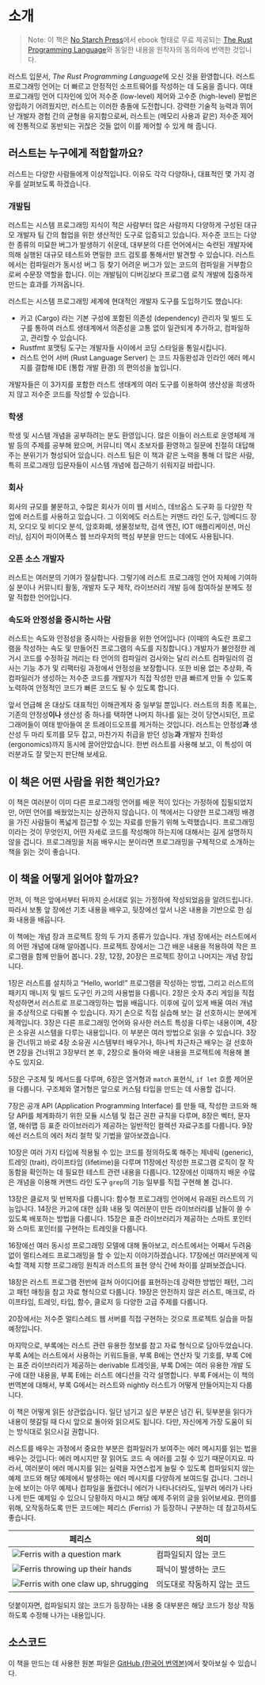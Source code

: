 # 소개

> Note: 이 책은 [No Starch Press][nsp]에서 ebook 형태로
> 무료 제공되는 [The Rust Programming Language][nsprust]와
> 동일한 내용을 원작자의 동의하에 번역한 것입니다.

[nsprust]: https://nostarch.com/rust-programming-language-2nd-edition
[nsp]: https://nostarch.com/

러스트 입문서, *The Rust Programming Language*에 오신 것을 환영합니다.
러스트 프로그래밍 언어는 더 빠르고 안정적인 소프트웨어를 작성하는 데 도움을
줍니다. 여태 프로그래밍 언어 디자인에 있어 저수준 (low-level) 제어와 고수준
(high-level) 문법은 양립하기 어려웠지만, 러스트는 이러한 충돌에 도전합니다.
강력한 기술적 능력과 뛰어난 개발자 경험 간의 균형을 유지함으로써, 러스트는
(메모리 사용과 같은) 저수준 제어에 전통적으로 동반되는 귀찮은 것들
없이 이를 제어할 수 있게 해 줍니다.

## 러스트는 누구에게 적합할까요?

러스트는 다양한 사람들에게 이상적입니다. 이유도 각각 다양하나,
대표적인 몇 가지 경우를 살펴보도록 하겠습니다.

### 개발팀

러스트는 시스템 프로그래밍 지식이 적은 사람부터 많은 사람까지 다양하게
구성된 대규모 개발자 팀 간의 협업을 위한 생산적인 도구로 입증되고
있습니다. 저수준 코드는 다양한 종류의 미묘한 버그가 발생하기 쉬운데,
대부분의 다른 언어에서는 숙련된 개발자에 의해 실행된 대규모 테스트와
면밀한 코드 검토를 통해서만 발견할 수 있습니다. 러스트에서는 컴파일러가
동시성 버그 등 찾기 어려운 버그가 있는 코드의 컴파일을 거부함으로써
수문장 역할을 합니다. 이는 개발팀이 디버깅보다 프로그램 로직 개발에
집중하게 만드는 효과를 가져옵니다.

러스트는 시스템 프로그래밍 세계에 현대적인 개발자 도구를 도입하기도 했습니다:

* 카고 (Cargo) 라는 기본 구성에 포함된 의존성 (dependency) 관리자 및 빌드
  도구를 통하여 러스트 생태계에서 의존성을 고통 없이 일관되게 추가하고,
  컴파일하고, 관리할 수 있습니다.
* Rustfmt 포맷팅 도구는 개발자들 사이에서 코딩 스타일을
  통일시킵니다.
* 러스트 언어 서버 (Rust Language Server) 는 코드 자동완성과
  인라인 에러 메시지를 결합해 IDE (통합 개발 환경) 의 편의성을 높입니다.

개발자들은 이 3가지를 포함한 러스트 생태계의 여러 도구를 이용하여
생산성을 희생하지 않고 저수준 코드를 작성할 수 있습니다.

### 학생

학생 및 시스템 개념을 공부하려는 분도 환영입니다.
많은 이들이 러스트로 운영체제 개발 등의 주제를 공부해 왔으며,
커뮤니티 역시 초보자를 환영하고 질문에 친절히 대답해 주는
분위기가 형성되어 있습니다. 러스트 팀은 이 책과 같은 노력을 통해
더 많은 사람, 특히 프로그래밍 입문자들이 시스템 개념에 접근하기
쉬워지길 바랍니다.

### 회사

회사의 규모를 불문하고, 수많은 회사가 이미 웹 서비스,
데브옵스 도구화 등 다양한 작업에 러스트를 사용하고 있습니다.
그 이외에도 러스트는 커맨드 라인 도구, 임베디드 장치, 오디오 및 비디오 분석,
암호화폐, 생물정보학, 검색 엔진, IOT 애플리케이션, 머신 러닝,
심지어 파이어폭스 웹 브라우저의 핵심 부분을 만드는 데에도 사용됩니다.

### 오픈 소스 개발자

러스트는 여러분의 기여가 절실합니다.
그렇기에 러스트 프로그래밍 언어 자체에 기여하실 분이나 커뮤니티 활동,
개발자 도구 제작, 라이브러리 개발 등에 참여하실 분께도 정말 적합한 언어입니다.

### 속도와 안정성을 중시하는 사람

러스트는 속도와 안정성을 중시하는 사람들을 위한 언어입니다
(이때의 속도란 프로그램을 작성하는 속도 및 만들어진 프로그램의
속도를 지칭합니다.) 개발자가 불안정한 레거시 코드를 수정하길 꺼리는
타 언어의 컴파일러 검사와는 달리 러스트 컴파일러의 검사는
기능 추가 및 리팩터링 과정에서 안정성을 보장합니다.
또한 비용 없는 추상화, 즉 컴파일러가 생성하는 저수준 코드를
개발자가 직접 작성한 만큼 빠르게 만들 수 있도록 노력하여
안정적인 코드가 빠른 코드도 될 수 있도록 합니다.

앞서 언급해 온 대상도 대표적인 이해관계자 중 일부일 뿐입니다. 러스트의 최종 목표는,
기존의 안정성**이나** 생산성 중 하나를 택하면 나머지 하나를 잃는 것이 당연시되던, 프로그래머들이
여태 받아들여 온 트레이드오프를 제거하는 것입니다. 러스트는 안정성**과**  생산성 두 마리 토끼를 모두 잡고,
마찬가지 취급을 받던 성능**과** 개발자 친화성(ergonomics)까지 동시에 끌어안았습니다.
한번 러스트를 사용해 보고, 이 특성이 여러분과도 잘 맞는지 판단해 보세요.

## 이 책은 어떤 사람을 위한 책인가요?

이 책은 여러분이 이미 다른 프로그래밍 언어를 배운 적이 있다는 가정하에
집필되었지만, 어떤 언어를 배웠었는지는 상관하지 않습니다. 이 책에서는 다양한
프로그래밍 배경을 가진 사람들이 폭넓게 접근할 수 있는 자료를 만들기 위해
노력했습니다. 프로그래밍이라는 것이 무엇인지, 어떤 자세로 코드를 작성해야
하는지에 대해서는 길게 설명하지 않을 겁니다. 프로그래밍을 처음 배우시는 분이라면
프로그래밍을 구체적으로 소개하는 책을 읽는 것이 좋습니다.

## 이 책을 어떻게 읽어야 할까요?

먼저, 이 책은 앞에서부터 뒤까지 순서대로
읽는 가정하에 작성되었음을 알려드립니다.
따라서 보통 앞 장에선 기초 내용을 배우고,
뒷장에선 앞서 나온 내용을 기반으로 한 심화 내용을 배웁니다.

이 책에는 개념 장과 프로젝트 장의 두 가지 종류가 있습니다. 개념
장에서는 러스트에서의 어떤 개념에 대해 알아봅니다. 프로젝트 장에서는
그간 배운 내용을 적용하여 작은 프로그램을 함께 만들어 봅니다. 2장,
12장, 20장은 프로젝트 장이고 나머지는 개념 장입니다.

1장은 러스트를 설치하고 “Hello, world!” 프로그램을 작성하는 방법,
그리고 러스트의 패키지 매니저 및 빌드 도구인 카고의 사용법을 다룹니다.
2장은 숫자 추리 게임을 직접 작성하면서 러스트로 프로그래밍하는 법을 배웁니다.
이후에 깊이 있게 배울 여러 개념을 추상적으로 다뤄볼 수 있습니다.
자기 손으로 직접 실습해 보는 걸 선호하시는 분에게 제격입니다.
3장은 다른 프로그래밍 언어와 유사한 러스트 특성을 다루는 내용이며,
4장은 소유권 시스템을 다루는 내용입니다.
이 부분은 여러 방법으로 읽을 수 있습니다.
3장을 건너뛰고 바로 4장 소유권 시스템부터 배우거나,
하나씩 차근차근 배우는 걸 선호하면 2장을 건너뛰고 3장부터 본 후,
2장으로 돌아와 배운 내용을 프로젝트에 적용해 볼 수도 있지요.

5장은 구조체 및 메서드를 다루며,
6장은 열거형과 `match` 표현식, `if let` 흐름 제어문을 다룹니다.
구조체와 열거형은 앞으로 커스텀 타입을 만드는 데 사용할 겁니다.

7장은 공개 API (Application Programming Interface) 를 만들 때,
작성한 코드와 해당 API를 체계화하기 위한 모듈 시스템 및 접근 권한 규칙을 다루며,
8장은 벡터, 문자열, 해쉬맵 등 표준 라이브러리가
제공하는 일반적인 컬렉션 자료구조를 다룹니다.
9장에선 러스트의 에러 처리 철학 및 기법을 알아보겠습니다.

10장은 여러 가지 타입에 적용될 수 있는 코드를 정의하도록 해주는
제네릭 (generic), 트레잇 (trait), 라이프타임 (lifetime)을 다루며
11장에선 작성한 프로그램 로직이 잘 작동함을
확인하는 데 필요한 테스트 관련 내용을 다룹니다.
12장에선 이때까지 배운 수많은 개념을 이용해
커맨드 라인 도구 `grep`의 기능 일부를
직접 구현해 볼 겁니다.

13장은 클로저 및 반복자를 다룹니다: 함수형 프로그래밍 언어에서 유래된
러스트의 기능입니다. 14장은 카고에 대한 심화 내용 및 여러분이 만든
라이브러리를 남들이 쓸 수 있도록 배포하는 방법을 다룹니다.
15장은 표준 라이브러리가 제공하는 스마트 포인터와
스마트 포인터를 구현하는 트레잇을 다룹니다.

16장에선 여러 동시성 프로그래밍 모델에 대해 돌아보고, 러스트에서는
어째서 두려움 없이 멀티스레드 프로그래밍을 할 수 있는지 이야기하겠습니다.
17장에선 여러분에게 익숙할 객체 지향 프로그래밍 원칙과
러스트의 표현 양식 간에 차이를 살펴보겠습니다.

18장은 러스트 프로그램 전반에 걸쳐 아이디어를 표현하는데 강력한
방법인 패턴, 그리고 패턴 매칭을 참고 자료 형식으로 다룹니다.
19장은 안전하지 않은 러스트, 매크로, 라이프타임, 트레잇, 타입, 함수,
클로저 등 다양한 고급 주제를 다룹니다.

20장에서는 저수준 멀티스레드 웹 서버를 직접 구현하는 것으로
프로젝트 실습을 마칠 예정입니다.

마지막으로, 부록에는 러스트 관련 유용한 정보를 참고 자료
형식으로 담아두었습니다. 부록 A에는 러스트에서 사용하는 키워드들을,
부록 B에는 연산자 및 기호를, 부록 C에는 표준 라이브러리가
제공하는 derivable 트레잇을, 부록 D에는 여러 유용한 개발 도구에 대한 내용을,
부록 E에는 러스트 에디션을 각각 설명합니다. 부록 F에서는
이 책의 번역본에 대해서, 부록 G에서는 러스트와 nightly 러스트가
어떻게 만들어지는지 다룹니다.

이 책은 어떻게 읽든 상관없습니다. 일단 넘기고 싶은 부분은 넘긴 뒤,
뒷부분을 읽다가 내용이 헷갈릴 때 다시 앞으로 돌아와 읽으셔도 됩니다.
다만, 자신에게 가장 도움이 되는 방식대로 읽으시길 권합니다.

<span id="ferris"></span>

러스트를 배우는 과정에서 중요한 부분은 컴파일러가 보여주는 에러 메시지를 읽는 법을
배우는 것입니다: 에러 메시지만 잘 읽어도 코드 속 에러를 고칠 수 있기 때문이지요.
따라서, 여러분이 에러 메시지를 읽는 실력을 자연스럽게 늘릴 수 있도록 컴파일되지
않는 예제 코드와 해당 예제에서 발생하는 에러 메시지를 다양하게 보여드릴 겁니다.
그러니 눈에 보이는 아무 예제나 컴파일을 돌렸더니 에러가 나타나더라도,
일부러 에러가 나타나게 만든 예제일 수 있으니 당황하지 마시고 해당 예제 주위의 글을 읽어보세요.
편의를 위해, 오작동하도록 만든 코드에는 페리스 (Ferris) 가 등장하니 구분하는 데 참고하셔도 좋습니다.

| 페리스                                                                                                           | 의미                                          |
|------------------------------------------------------------------------------------------------------------------|---------------------------|
| <img src="img/ferris/does_not_compile.svg" class="ferris-explain" alt="Ferris with a question mark"/>            | 컴파일되지 않는 코드        |
| <img src="img/ferris/panics.svg" class="ferris-explain" alt="Ferris throwing up their hands"/>                   | 패닉이 발생하는 코드        |
| <img src="img/ferris/not_desired_behavior.svg" class="ferris-explain" alt="Ferris with one claw up, shrugging"/> | 의도대로 작동하지 않는 코드 |

덧붙이자면, 컴파일되지 않는 코드가 등장하는 내용 중 대부분은
해당 코드가 정상 작동하도록 수정해 나가는 내용입니다.

## 소스코드

이 책을 만드는 데 사용한 원본 파일은
[GitHub (한국어 번역본)][translated_book]에서 찾아보실 수 있습니다.

[translated_book]: https://github.com/rust-kr/doc.rust-kr.org/tree/master/src

